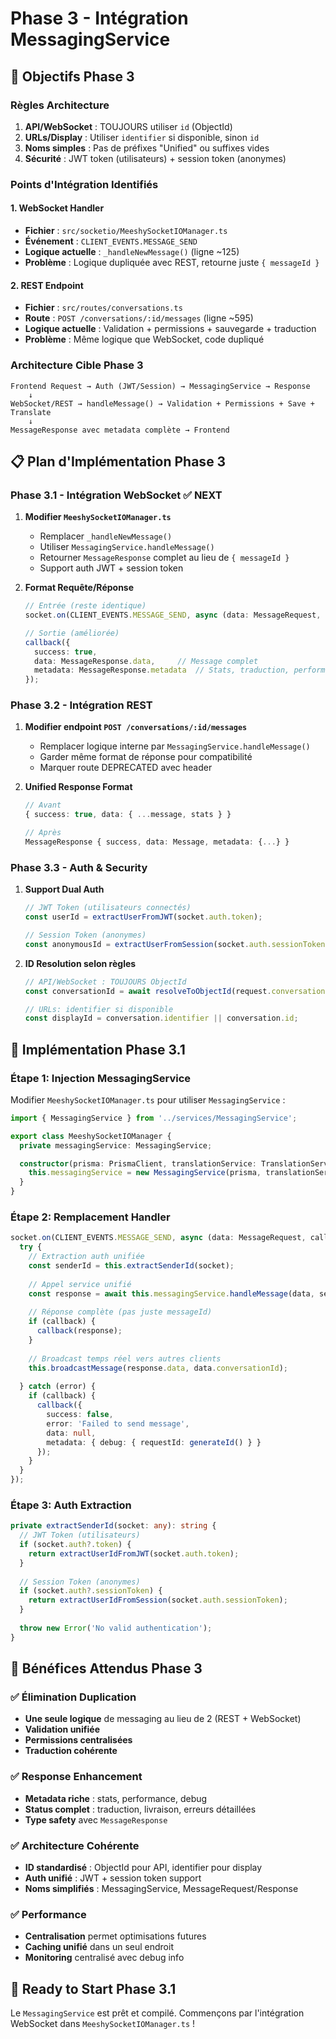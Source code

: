 # Phase 3 - Intégration MessagingService

## 🎯 Objectifs Phase 3

### Règles Architecture
1. **API/WebSocket** : TOUJOURS utiliser `id` (ObjectId)
2. **URLs/Display** : Utiliser `identifier` si disponible, sinon `id`
3. **Noms simples** : Pas de préfixes "Unified" ou suffixes vides
4. **Sécurité** : JWT token (utilisateurs) + session token (anonymes)

### Points d'Intégration Identifiés

#### 1. WebSocket Handler 
- **Fichier** : `src/socketio/MeeshySocketIOManager.ts`
- **Événement** : `CLIENT_EVENTS.MESSAGE_SEND`
- **Logique actuelle** : `_handleNewMessage()` (ligne ~125)
- **Problème** : Logique dupliquée avec REST, retourne juste `{ messageId }`

#### 2. REST Endpoint
- **Fichier** : `src/routes/conversations.ts` 
- **Route** : `POST /conversations/:id/messages` (ligne ~595)
- **Logique actuelle** : Validation + permissions + sauvegarde + traduction
- **Problème** : Même logique que WebSocket, code dupliqué

### Architecture Cible Phase 3

```
Frontend Request → Auth (JWT/Session) → MessagingService → Response
    ↓
WebSocket/REST → handleMessage() → Validation + Permissions + Save + Translate
    ↓
MessageResponse avec metadata complète → Frontend
```

## 📋 Plan d'Implémentation Phase 3

### Phase 3.1 - Intégration WebSocket ✅ NEXT

1. **Modifier `MeeshySocketIOManager.ts`**
   - Remplacer `_handleNewMessage()` 
   - Utiliser `MessagingService.handleMessage()`
   - Retourner `MessageResponse` complet au lieu de `{ messageId }`
   - Support auth JWT + session token

2. **Format Requête/Réponse**
   ```typescript
   // Entrée (reste identique)
   socket.on(CLIENT_EVENTS.MESSAGE_SEND, async (data: MessageRequest, callback) => {
   
   // Sortie (améliorée)
   callback({
     success: true,
     data: MessageResponse.data,     // Message complet
     metadata: MessageResponse.metadata  // Stats, traduction, performance
   });
   ```

### Phase 3.2 - Intégration REST

1. **Modifier endpoint `POST /conversations/:id/messages`**
   - Remplacer logique interne par `MessagingService.handleMessage()`
   - Garder même format de réponse pour compatibilité
   - Marquer route DEPRECATED avec header

2. **Unified Response Format**
   ```typescript
   // Avant
   { success: true, data: { ...message, stats } }
   
   // Après  
   MessageResponse { success, data: Message, metadata: {...} }
   ```

### Phase 3.3 - Auth & Security

1. **Support Dual Auth**
   ```typescript
   // JWT Token (utilisateurs connectés)
   const userId = extractUserFromJWT(socket.auth.token);
   
   // Session Token (anonymes)  
   const anonymousId = extractUserFromSession(socket.auth.sessionToken);
   ```

2. **ID Resolution selon règles**
   ```typescript
   // API/WebSocket : TOUJOURS ObjectId
   const conversationId = await resolveToObjectId(request.conversationId);
   
   // URLs: identifier si disponible
   const displayId = conversation.identifier || conversation.id;
   ```

## 🔧 Implémentation Phase 3.1

### Étape 1: Injection MessagingService

Modifier `MeeshySocketIOManager.ts` pour utiliser `MessagingService` :

```typescript
import { MessagingService } from '../services/MessagingService';

export class MeeshySocketIOManager {
  private messagingService: MessagingService;

  constructor(prisma: PrismaClient, translationService: TranslationService) {
    this.messagingService = new MessagingService(prisma, translationService);
  }
}
```

### Étape 2: Remplacement Handler

```typescript
socket.on(CLIENT_EVENTS.MESSAGE_SEND, async (data: MessageRequest, callback?: MessageSendCallback) => {
  try {
    // Extraction auth unifiée
    const senderId = this.extractSenderId(socket);
    
    // Appel service unifié
    const response = await this.messagingService.handleMessage(data, senderId, true);
    
    // Réponse complète (pas juste messageId)
    if (callback) {
      callback(response);
    }
    
    // Broadcast temps réel vers autres clients
    this.broadcastMessage(response.data, data.conversationId);
    
  } catch (error) {
    if (callback) {
      callback({ 
        success: false, 
        error: 'Failed to send message',
        data: null,
        metadata: { debug: { requestId: generateId() } }
      });
    }
  }
});
```

### Étape 3: Auth Extraction

```typescript
private extractSenderId(socket: any): string {
  // JWT Token (utilisateurs)
  if (socket.auth?.token) {
    return extractUserIdFromJWT(socket.auth.token);
  }
  
  // Session Token (anonymes) 
  if (socket.auth?.sessionToken) {
    return extractUserIdFromSession(socket.auth.sessionToken);
  }
  
  throw new Error('No valid authentication');
}
```

## 🎯 Bénéfices Attendus Phase 3

### ✅ Élimination Duplication
- **Une seule logique** de messaging au lieu de 2 (REST + WebSocket)
- **Validation unifiée** 
- **Permissions centralisées**
- **Traduction cohérente**

### ✅ Response Enhancement  
- **Metadata riche** : stats, performance, debug
- **Status complet** : traduction, livraison, erreurs détaillées
- **Type safety** avec `MessageResponse`

### ✅ Architecture Cohérente
- **ID standardisé** : ObjectId pour API, identifier pour display
- **Auth unifié** : JWT + session token support
- **Noms simplifiés** : MessagingService, MessageRequest/Response

### ✅ Performance
- **Centralisation** permet optimisations futures
- **Caching unifié** dans un seul endroit
- **Monitoring** centralisé avec debug info

## 🚀 Ready to Start Phase 3.1

Le `MessagingService` est prêt et compilé. Commençons par l'intégration WebSocket dans `MeeshySocketIOManager.ts` !
